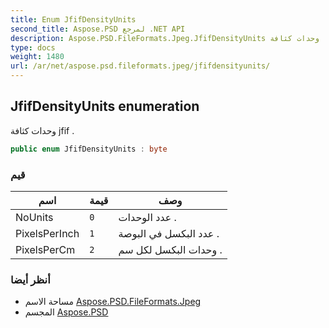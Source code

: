 ```yaml
---
title: Enum JfifDensityUnits
second_title: Aspose.PSD لمرجع .NET API
description: Aspose.PSD.FileFormats.Jpeg.JfifDensityUnits تعداد. وحدات كثافة jfif .
type: docs
weight: 1480
url: /ar/net/aspose.psd.fileformats.jpeg/jfifdensityunits/
---
```

## JfifDensityUnits enumeration

وحدات كثافة jfif .

```csharp
public enum JfifDensityUnits : byte
```

### قيم

| اسم | قيمة | وصف |
| --- | --- | --- |
| NoUnits | `0` | عدد الوحدات . |
| PixelsPerInch | `1` | عدد البكسل في البوصة . |
| PixelsPerCm | `2` | وحدات البكسل لكل سم . |

### أنظر أيضا

* مساحة الاسم [Aspose.PSD.FileFormats.Jpeg](../../aspose.psd.fileformats.jpeg/)
* المجسم [Aspose.PSD](../../)


